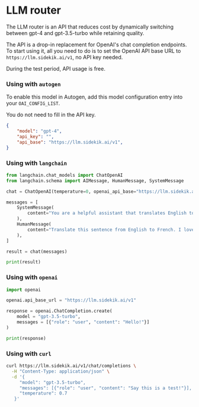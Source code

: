 # LLM router

The LLM router is an API that reduces cost by dynamically switching between gpt-4 and gpt-3.5-turbo while retaining quality.

The API is a drop-in replacement for OpenAI's chat completion endpoints. To start using it, all you need to do is to set the OpenAI API base URL to `https://llm.sidekik.ai/v1`, no API key needed.

During the test period, API usage is free.


### Using with `autogen`

To enable this model in Autogen, add this model configuration entry into your `OAI_CONFIG_LIST`.

You do not need to fill in the API key.

```json
{
    "model": "gpt-4",
    "api_key": "",
    "api_base": "https://llm.sidekik.ai/v1",
}
```

### Using with `langchain`

```python
from langchain.chat_models import ChatOpenAI
from langchain.schema import AIMessage, HumanMessage, SystemMessage

chat = ChatOpenAI(temperature=0, openai_api_base="https://llm.sidekik.ai/v1", openai_api_key="-")

messages = [
    SystemMessage(
        content="You are a helpful assistant that translates English to French."
    ),
    HumanMessage(
        content="Translate this sentence from English to French. I love programming."
    ),
]

result = chat(messages)

print(result)
```


### Using with `openai`

```python
import openai

openai.api_base_url = "https://llm.sidekik.ai/v1"

response = openai.ChatCompletion.create(
    model = "gpt-3.5-turbo",
    messages = [{"role": "user", "content": "Hello!"}]
)

print(response)
```

### Using with `curl`

```bash
curl https://llm.sidekik.ai/v1/chat/completions \
  -H "Content-Type: application/json" \
  -d '{
     "model": "gpt-3.5-turbo",
     "messages": [{"role": "user", "content": "Say this is a test!"}],
     "temperature": 0.7
   }'
```
